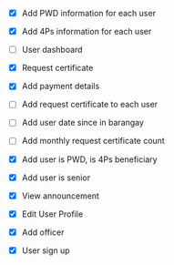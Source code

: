 - [x] Add PWD information for each user

- [x] Add 4Ps information for each user

- [ ] User dashboard

- [x] Request certificate

- [x] Add payment details

- [ ] Add request certificate to each user

- [ ] Add user date since in barangay

- [ ] Add monthly request certificate count
- [x] Add user is PWD, is 4Ps beneficiary

- [x] Add user is senior

- [x] View announcement

- [x] Edit User Profile

- [x] Add officer

- [x] User sign up
